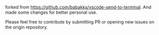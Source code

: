 forked from https://github.com/babakks/vscode-send-to-terminal. And made some changes for better personal use.

Please feel free to contribute by submitting PR or opening new issues on the origin repository.